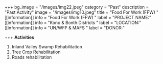 +++
bg_image = "/images/img22.jpeg"
category = "Past"
description = "Past Activity"
image = "/images/img10.jpeg"
title = "Food For Work (FFW) "
[[information]]
info = "Food For Work (FFW) "
label = "PROJECT NAME:"
[[information]]
info = "Kono & Bonth Districts "
label = "LOCATION:"
[[information]]
info = "UN/WFP &  MAFS "
label = "DONOR:"

+++
**Activities**

1. Inland Valley Swamp Rehabilitation
2. Tree Crop Rehabilitation
3. Roads rehabilitation